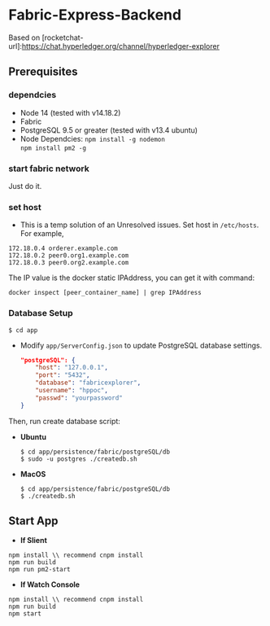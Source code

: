 # Fabric-Express-Backend
Based on [rocketchat-url]:https://chat.hyperledger.org/channel/hyperledger-explorer
## Prerequisites
### dependcies
* Node 14 (tested with v14.18.2)
* Fabric
* PostgreSQL 9.5 or greater (tested with v13.4 ubuntu)
* Node Dependcies:
    `npm install -g nodemon`  
    `npm install pm2 -g`
### start fabric network
Just do it.
### set host
* This is a temp solution of an Unresolved issues.
Set host in `/etc/hosts`.
For example,
```
172.18.0.4 orderer.example.com
172.18.0.2 peer0.org1.example.com
172.18.0.3 peer0.org2.example.com
```
The IP value is the docker static IPAddress, you can get it with command:
```
docker inspect [peer_container_name] | grep IPAddress
```
### Database Setup
```
$ cd app
```

* Modify `app/ServerConfig.json` to update PostgreSQL database settings.
    ```json
    "postgreSQL": {
        "host": "127.0.0.1",
        "port": "5432",
        "database": "fabricexplorer",
        "username": "hppoc",
        "passwd": "yourpassword"
    }
    ```
Then, run create database script:  
* **Ubuntu**
    ```
    $ cd app/persistence/fabric/postgreSQL/db
    $ sudo -u postgres ./createdb.sh
    ```
* **MacOS**
    ```
    $ cd app/persistence/fabric/postgreSQL/db
    $ ./createdb.sh
    ```
## Start App
* **If Slient**
```
npm install \\ recommend cnpm install
npm run build
npm run pm2-start
```
* **If Watch Console**
```
npm install \\ recommend cnpm install
npm run build
npm start
```
